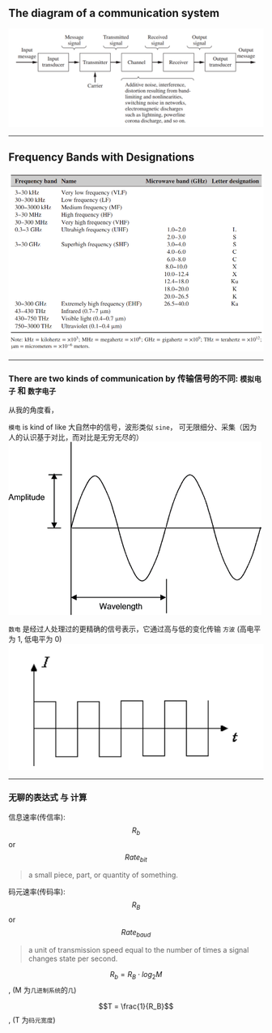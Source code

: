 ## The diagram of a communication system

![](/assets/the_diagram_of_a_communication_system.png)

___

## Frequency Bands with Designations

![](/assets/frequency_bands.png)

___

### There are two kinds of communication by 传输信号的不同: `模拟电子` 和 `数字电子` 

从我的角度看，

`模电` is kind of like 大自然中的信号，波形类似 `sine`， 可无限细分、采集（因为人的认识基于对比，而对比是无穷无尽的）
![](/assets/sine_wave.png)

`数电` 是经过人处理过的更精确的信号表示，它通过高与低的变化传输 `方波` (高电平为 1, 低电平为 0)
![](/assets/squre_wave.png)

___

### 无聊的表达式 与 计算

信息速率(传信率): $$R_b$$ or $$Rate_{bit}$$
> a small piece, part, or quantity of something.

码元速率(传码率): $$R_B$$ or $$Rate_{baud}$$
> a unit of transmission speed equal to the number of times a signal changes state per second.

$$R_b = R_B \cdot log_2{M}$$ , (M 为`几进制系统`的`几`)

$$T = \frac{1}{R_B}$$ , (T 为`码元宽度`)